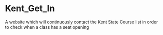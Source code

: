 Kent_Get_In
===========

A website which will continuously contact the Kent State Course list in order to check when a class has a seat opening
